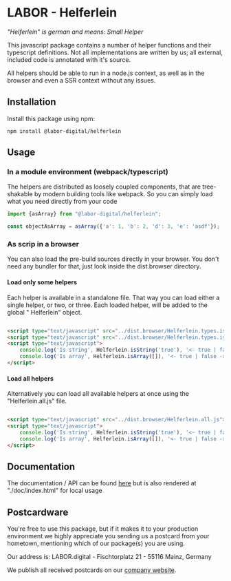 # LABOR - Helferlein

_"Helferlein" is german and means: Small Helper_

This javascript package contains a number of helper functions and their typescript definitions. Not all implementations are written by us; all external,
included code is annotated with it's source.

All helpers should be able to run in a node.js context, as well as in the browser and even a SSR context without any issues.

## Installation

Install this package using npm:

```
npm install @labor-digital/helferlein
```

## Usage

### In a module environment (webpack/typescript)

The helpers are distributed as loosely coupled components, that are tree-shakable by modern building tools like webpack. So you can simply load what you need
directly from your code

```js
import {asArray} from "@labor-digital/helferlein";

const objectAsArray = asArray({'a': 1, 'b': 2, 'd': 3, 'e': 'asdf'});
``` 

### As scrip in a browser

You can also load the pre-build sources directly in your browser. You don't need any bundler for that, just look inside the dist.browser directory.

#### Load only some helpers

Each helper is available in a standalone file. That way you can load either a single helper, or two, or three. Each loaded helper, will be added to the global "
Helferlein" object.

```html

<script type="text/javascript" src="../dist.browser/Helferlein.types.isArray.js"></script>
<script type="text/javascript" src="../dist.browser/Helferlein.types.isString.js"></script>
<script type="text/javascript">
    console.log('Is string', Helferlein.isString('true'), '<- true | false ->', Helferlein.isString(false));
    console.log('Is array', Helferlein.isArray([]), '<- true | false ->', Helferlein.isString(false));
</script>
```

#### Load all helpers

Alternatively you can load all available helpers at once using the "Helferlein.all.js" file.

```html

<script type="text/javascript" src="../dist.browser/Helferlein.all.js"></script>
<script type="text/javascript">
    console.log('Is string', Helferlein.isString('true'), '<- true | false ->', Helferlein.isString(false));
    console.log('Is array', Helferlein.isArray([]), '<- true | false ->', Helferlein.isString(false));
</script>
```

## Documentation

The documentation / API can be found [here](http://helferlein.labor.tools/) but is also rendered at "./doc/index.html" for local usage

## Postcardware

You're free to use this package, but if it makes it to your production environment we highly appreciate you sending us a postcard from your hometown, mentioning
which of our package(s) you are using.

Our address is: LABOR.digital - Fischtorplatz 21 - 55116 Mainz, Germany

We publish all received postcards on our [company website](https://labor.digital).